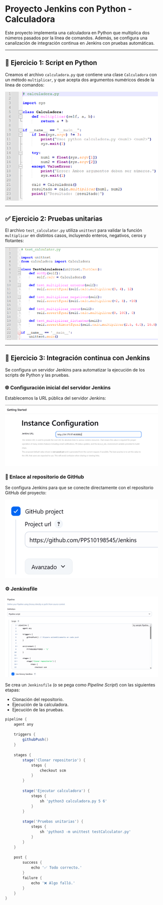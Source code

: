 # Proyecto Jenkins con Python - Calculadora

Este proyecto implementa una calculadora en Python que multiplica dos números pasados por la línea de comandos. Además, se configura una canalización de integración continua en Jenkins con pruebas automáticas.

---

## 🧮 Ejercicio 1: Script en Python

Creamos el archivo `calculadora.py` que contiene una clase `Calculadora` con un método `multiplicar`, y que acepta dos argumentos numéricos desde la línea de comandos:

![calculadora.py](./assets/calculadora.png)

---

## ✅ Ejercicio 2: Pruebas unitarias

El archivo `test_calculator.py` utiliza `unittest` para validar la función `multiplicar` en distintos casos, incluyendo enteros, negativos, ceros y flotantes:

![test_calculator.py](./assets/unittest.png)

---

## 🚀 Ejercicio 3: Integración continua con Jenkins

Se configura un servidor Jenkins para automatizar la ejecución de los scripts de Python y las pruebas.

### 🌐 Configuración inicial del servidor Jenkins

Establecemos la URL pública del servidor Jenkins:

![jenkins_url](./assets/url.png)

### 🔗 Enlace al repositorio de GitHub

Se configura Jenkins para que se conecte directamente con el repositorio GitHub del proyecto:

![github_project](./assets/github.png)

### ⚙️ Jenkinsfile

![github_project](./assets/pipeline.png)

Se crea un `Jenkinsfile` (o se pega como *Pipeline Script*) con las siguientes etapas:
- Clonación del repositorio.
- Ejecución de la calculadora.
- Ejecución de las pruebas.

```groovy
pipeline {
    agent any

    triggers {
        githubPush()
    }

    stages {
        stage('Clonar repositorio') {
            steps {
                checkout scm
            }
        }

        stage('Ejecutar calculadora') {
            steps {
                sh 'python3 calculadora.py 5 6'
            }
        }

        stage('Pruebas unitarias') {
            steps {
                sh 'python3 -m unittest testCalculator.py'
            }
        }
    }

    post {
        success {
            echo '✅ Todo correcto.'
        }
        failure {
            echo '❌ Algo falló.'
        }
    }
}
